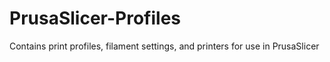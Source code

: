 # PrusaSlicer-Profiles
Contains print profiles, filament settings, and printers for use in PrusaSlicer 
